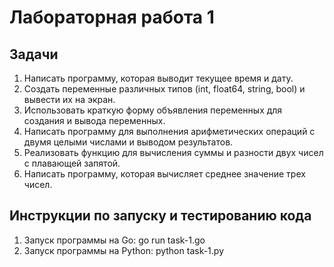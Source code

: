 # Лабораторная работа 1

## Задачи

1. Написать программу, которая выводит текущее время и дату.
2. Создать переменные различных типов (int, float64, string, bool) и вывести их на экран.
3. Использовать краткую форму объявления переменных для создания и вывода переменных.
4. Написать программу для выполнения арифметических операций с двумя целыми числами и выводом результатов.
5. Реализовать функцию для вычисления суммы и разности двух чисел с плавающей запятой.
6. Написать программу, которая вычисляет среднее значение трех чисел.

## Инструкции по запуску и тестированию кода

1. Запуск программы на Go: go run task-1.go 
2. Запуск программы на Python: python task-1.py

